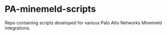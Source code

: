 # PA-minemeld-scripts
Repo containing scripts developed for various Palo Alto Networks Minemeld integrations. 
